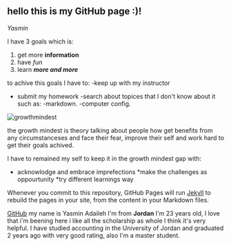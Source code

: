 ## hello this is my **GitHub** page :)! 

*Yasmin*

I have 3 goals which is:
1. get more **information**
2. have *fun*
3. learn _**more and more**_

to achive this goals I have to:
-keep up with my instructor
- submit my homework
-search about topices that I don't know about it such as:
  -markdown.
  -computer config.
  
![growthmindest](https://live.staticflickr.com/3175/5867129872_287550b610_b.jpg)

the growth mindest is theory talking about people how get benefits from any circumstanceses and face their fear, improve their self and work hard to get their goals achived.

I have to remained my self to keep it in the growth mindest gap with:
* acknowlodge and embrace imprefections 
*make the challenges as oppourtunity 
*try different learnings way 

Whenever you commit to this repository, GitHub Pages will run [Jekyll](https://jekyllrb.com/) to rebuild the pages in your site, from the content in your Markdown files.


[GitHub](https://github.com/yasminadaileh1)
my name is Yasmin Adaileh I'm from **Jordan** I'm 23 years old, I love that i'm beening here i like all the scholarship as whole I think it's very helpful. I have studied accounting in the University of Jordan and graduated 2 years ago with very good rating, also I'm a master student. 
